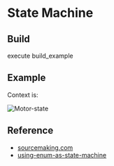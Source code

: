 # State Machine

## Build

execute build_example

## Example

Context is:

  ![Motor-state](https://www.codeproject.com/KB/cpp/1087619/Motor.png)

## Reference

* [sourcemaking.com](https://sourcemaking.com/design_patterns/state/java/5)
* [using-enum-as-state-machine](http://vanillajava.blogspot.com/2011/06/java-secret-using-enum-as-state-machine.html)
